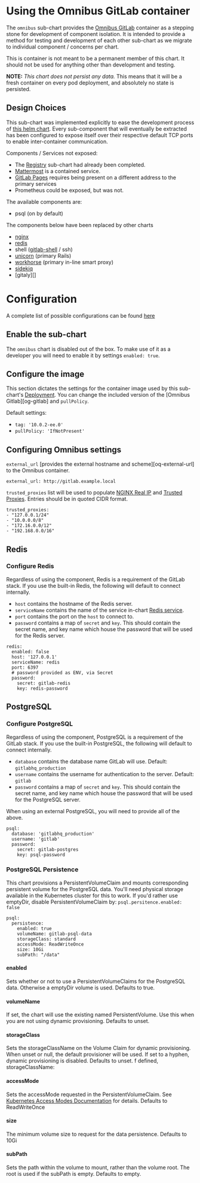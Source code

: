 # Using the Omnibus GitLab container

The `omnibus` sub-chart provides the [Omnibus GitLab][og-docker] container as a
stepping stone for development of component isolation. It is intended to provide
a method for testing and development of each other sub-chart as we migrate to
individual component / concerns per chart.

This is container is not meant to be a permanent member of this chart. It should
not be used for anything other than development and testing.

**NOTE:** *This chart does not persist any data.* This means that it will be a fresh container on every pod deployment, and absolutely no state is persisted.

## Design Choices

This sub-chart was implemented explicitly to ease the development process of
[this helm chart][helm-gitlab]. Every sub-component that will eventually be
extracted has been configured to expose itself over their respective default TCP ports to enable inter-container communication.

Components / Services not exposed:
- The [Registry][registry] sub-chart had already been completed.
- [Mattermost][mattermost] is a contained service.
- [GitLab Pages][gl-pages] requires being present on a different address to the
primary services
- Prometheus could be exposed, but was not.

The available components are:
- psql (on by default)

The components below have been replaced by other charts
- [nginx][]
- [redis][]
- shell ([gitlab-shell][] / ssh)
- [unicorn][] (primary Rails)
- [workhorse][unicorn] (primary in-line smart proxy)
- [sidekiq][]
- [gitaly][]

# Configuration

A complete list of possible configurations can be found [here](./command-line-options.md)

## Enable the sub-chart

The `omnibus` chart is disabled out of the box. To make use of it as a developer
you will need to enable it by settings `enabled: true`.

## Configure the image

This section dictates the settings for the container image used by this sub-chart's [Deployment][]. You can change the included version of the [Omnibus Gitlab][og-gitlab] and `pullPolicy`.

Default settings:
- `tag: '10.0.2-ee.0'`
- `pullPolicy: 'IfNotPresent'`

## Configuring Omnibus settings

`external_url` [provides the external hostname and scheme][oq-external-url] to the Omnibus container.

```
external_url: http://gitlab.example.local
```

`trusted_proxies` list will be used to populate [NGINX Real IP][og-nginx-proxy] and [Trusted Proxies][og-trusted-proxy]. Entries should be in quoted CIDR format.

```
trusted_proxies:
- "127.0.0.1/24"
- "10.0.0.0/8"
- "172.16.0.0/12"
- "192.168.0.0/16"
```

## Redis

### Configure Redis

Regardless of using the component, Redis is a requirement of the GitLab stack.
If you use the built-in Redis, the following will default to connect internally.

- `host` contains the hostname of the Redis server.
- `serviceName` contains the name of the service in-chart [Redis service][redis].
- `port` contains the port on the `host` to connect to.
- `password` contains a map of `secret` and `key`. This should contain the secret name, and key name which house the password that will be used for the Redis server.

```
redis:
  enabled: false
  host: '127.0.0.1'
  serviceName: redis
  port: 6397
  # password provided as ENV, via Secret
  password:
    secret: gitlab-redis
    key: redis-password
```
## PostgreSQL

### Configure PostgreSQL

Regardless of using the component, PostgreSQL is a requirement of the GitLab stack.
If you use the built-in PostgreSQL, the following will default to connect internally.

- `database` contains the database name GitLab will use. Default: `gitlabhq_production`
- `username` contains the username for authentication to the server. Default: `gitlab`
- `password` contains a map of `secret` and `key`. This should contain the secret name, and key name which house the password that will be used for the PostgreSQL server.

When using an external PostgreSQL, you will need to provide all of the above.

```
psql:
  database: 'gitlabhq_production'
  username: 'gitlab'
  password:
    secret: gitlab-postgres
    key: psql-password
```

### PostgreSQL Persistence

This chart provisions a PersistentVolumeClaim and mounts corresponding persistent volume for the PostgreSQL data.
You'll need physical storage available in the Kubernetes cluster for this to work. If you'd rather use emptyDir,
disable PersistentVolumeClaim by: `psql.persitence.enabled: false`

```
psql:
  persistence:
    enabled: true
    volumeName: gitlab-psql-data
    storageClass: standard
    accessMode: ReadWriteOnce
    size: 10Gi
    subPath: "/data"
```

#### enabled

Sets whether or not to use a PersistentVolumeClaims for the PostgreSQL data. Otherwise a emptyDir volume is used. Defaults to true.

#### volumeName

If set, the chart will use the existing named PersistentVolume. Use this when you are not using dynamic provisioning. Defaults to unset.

#### storageClass

Sets the storageClassName on the Volume Claim for dynamic provisioning. When unset or null, the default provisioner will be used.
If set to a hyphen, dynamic provisioning is disabled. Defaults to unset.
f defined, storageClassName: <storageClass>

#### accessMode

Sets the accessMode requested in the PersistentVolumeClaim. See [Kubernetes Access Modes Documentation][access-modes] for details.
Defaults to ReadWriteOnce

#### size

The minimum volume size to request for the data persistence. Defaults to 10Gi

#### subPath

Sets the path within the volume to mount, rather than the volume root. The root is used if the subPath is empty. Defaults to empty.

[og-docker]: https://gitlab.com/gitlab-org/ominbus-gitlab/container_registry
[helm-gitlab]: https://gitlab.com/charts/helm.gitlab.io
[nginx]: ../../nginx
[registry]: ../../registry
[redis]: ../../redis
[unicorn]: ../unicorn
[sidekiq]: ../sidekiq
[gitlay]: ../gitaly
[gitlab-shell]: ../gitlab-shell
[mattermost]: https://gitlab.com/mattermost
[gl-pages]: https://about.gitlab.com/features/pages/
[og-external-url]: https://docs.gitlab.com/omnibus/settings/configuration.html#configuring-the-external-url-for-gitlab
[og-nginx-proxy]: https://docs.gitlab.com/omnibus/settings/nginx.html#configuring-gitlab-trusted_proxies-and-the-nginx-real_ip-module
[og-trusted-proxy]: https://docs.gitlab.com/omnibus/settings/nginx.html#using-a-non-bundled-web-server
[access-modes]: https://kubernetes.io/docs/concepts/storage/persistent-volumes/#access-modes

[Service]: ../../../../charts/gitlab/charts/omnibus/templates/service.yaml
[Deployment]: ../../../../charts/gitlab/charts/omnibus/templates/deployment.yaml
[ConfigMap]: ../../../../charts/gitlab/charts/omnibus/templates/registry-configmap.yaml
[kubernetes-secret]: https://kubernetes.io/docs/concepts/configuration/secret/
